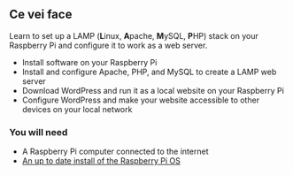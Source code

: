 ## Ce vei face
Learn to set up a LAMP (**L**inux, **A**pache, **M**ySQL, **P**HP) stack on your Raspberry Pi and configure it to work as a web server.

 - Install software on your Raspberry Pi
 - Install and configure Apache, PHP, and MySQL to create a LAMP web server
 - Download WordPress and run it as a local website on your Raspberry Pi
 - Configure WordPress and make your website accessible to other devices on your local network


### You will need
- A Raspberry Pi computer connected to the internet
- [An up to date install of the Raspberry Pi OS](https://www.raspberrypi.org/downloads/)
